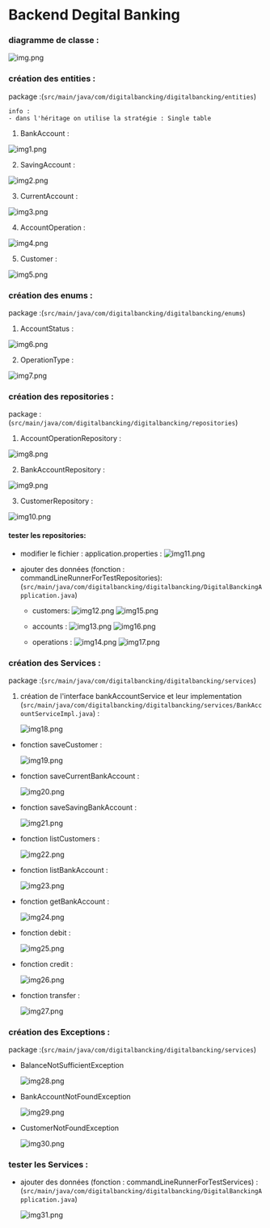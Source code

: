 # Backend Degital Banking 

### diagramme de classe :
![img.png](images/img.png)


### création des entities :
package :(`src/main/java/com/digitalbancking/digitalbancking/entities`)
    
    info :
    - dans l'héritage on utilise la stratégie : Single table

1. BankAccount : 

![img1.png](images/img_1.png)

2. SavingAccount :

![img2.png](images/img_2.png)

3. CurrentAccount :

![img3.png](images/img_3.png)


4. AccountOperation :

![img4.png](images/img_4.png)

5. Customer :

![img5.png](images/img_5.png)

### création des enums :
package :(`src/main/java/com/digitalbancking/digitalbancking/enums`)

1. AccountStatus :

![img6.png](images/img_6.png)


2. OperationType :

![img7.png](images/img_7.png)



### création des repositories :
package :(`src/main/java/com/digitalbancking/digitalbancking/repositories`)

1. AccountOperationRepository :

![img8.png](images/img_8.png)


2. BankAccountRepository :

![img9.png](images/img_9.png)


3. CustomerRepository :

![img10.png](images/img_10.png)


#### tester les repositories:
- modifier le fichier : application.properties :
![img11.png](images/img_11.png)

- ajouter des données (fonction : commandLineRunnerForTestRepositories): (`src/main/java/com/digitalbancking/digitalbancking/DigitalBanckingApplication.java`)
  - customers:
    ![img12.png](images/img_12.png)
    ![img15.png](images/img_15.png)

  - accounts :
    ![img13.png](images/img_13.png)
    ![img16.png](images/img_16.png)

  - operations :
    ![img14.png](images/img_14.png)
    ![img17.png](images/img_17.png)





### création des Services :
package :(`src/main/java/com/digitalbancking/digitalbancking/services`)

1. création de l'interface bankAccountService et leur implementation (`src/main/java/com/digitalbancking/digitalbancking/services/BankAccountServiceImpl.java`) :

    ![img18.png](images/img_18.png)
    
  - fonction saveCustomer :

    ![img19.png](images/img_19.png)

  - fonction saveCurrentBankAccount :

    ![img20.png](images/img_20.png)

  - fonction saveSavingBankAccount :

    ![img21.png](images/img_21.png)

  - fonction listCustomers :

    ![img22.png](images/img_22.png)

  - fonction listBankAccount :

    ![img23.png](images/img_23.png)

  - fonction getBankAccount :

    ![img24.png](images/img_24.png)

  - fonction debit :

    ![img25.png](images/img_25.png)

  - fonction credit :

    ![img26.png](images/img_26.png)

  - fonction transfer :

    ![img27.png](images/img_27.png)



### création des Exceptions :
package :(`src/main/java/com/digitalbancking/digitalbancking/services`)

  - BalanceNotSufficientException

    ![img28.png](images/img_28.png)

  - BankAccountNotFoundException

    ![img29.png](images/img_29.png)

  - CustomerNotFoundException

    ![img30.png](images/img_30.png)



### tester les Services :

- ajouter des données (fonction : commandLineRunnerForTestServices) : (`src/main/java/com/digitalbancking/digitalbancking/DigitalBanckingApplication.java`)

  ![img31.png](images/img_31.png)















